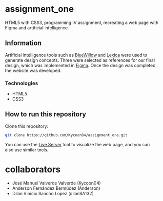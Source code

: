 # assignment_one
 HTML5 with CSS3, programming IV assignment, recreating a web page with Figma and artificial intelligence.

## Information
 Artificial intelligence tools such as [BlueWillow](https://www.bluewillow.ai/) and [Lexica](https://lexica.art/) were used to generate design concepts. Three were selected as references for our final design, which was implemented in [Figma](https://www.figma.com/). Once the design was completed, the website was developed.

### Technologies

- HTML5
- CSS3

## How to run this repository

Clone this repository:
```bash 
git clone https://github.com/Kycoon04/assignment_one.git
```

You can use the [Live Server](https://marketplace.visualstudio.com/items?itemName=ritwickdey.LiveServer) tool to visualize the web page, and you can also use similar tools.

# collaborators

- José Manuel Valverde Valverde (Kycoon04)
- Anderson Fernández Bermúdez (Anderson)
- Dilan Vinicio Sancho Lopez (dilanSA132)